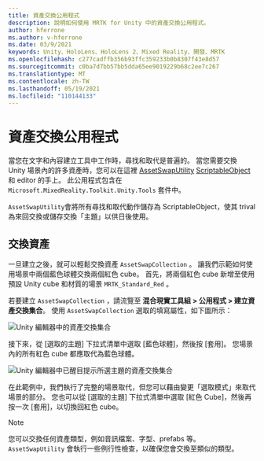 ```yaml
---
title: 資產交換公用程式
description: 說明如何使用 MRTK for Unity 中的資產交換公用程式。
author: hferrone
ms.author: v-hferrone
ms.date: 03/9/2021
keywords: Unity、HoloLens、HoloLens 2、Mixed Reality、開發、MRTK
ms.openlocfilehash: c277cadffb356b93ffc359233b0b8307f43e8d57
ms.sourcegitcommit: c0ba7d7bb57bb5dda65ee9019229b68c2ee7c267
ms.translationtype: MT
ms.contentlocale: zh-TW
ms.lasthandoff: 05/19/2021
ms.locfileid: "110144133"
---
```

# <a name="asset-swap-utility"></a>資產交換公用程式

當您在文字和內容建立工具中工作時，尋找和取代是普遍的。 當您需要交換 Unity 場景內的許多資產時，您可以在這裡 [AssetSwapUtility](xref:Microsoft.MixedReality.Toolkit.Utilities.Editor.AssetSwapUtility) [ScriptableObject](https://docs.unity3d.com/Manual/class-ScriptableObject.html) 和 editor 的手上。 此公用程式包含在 `Microsoft.MixedReality.Toolkit.Unity.Tools` 套件中。

`AssetSwapUtility`會將所有尋找和取代動作儲存為 ScriptableObject，使其 trival 為來回交換或儲存交換「主題」以供日後使用。

## <a name="swapping-assets"></a>交換資產

一旦建立之後，就可以輕鬆交換資產 `AssetSwapCollection` 。 讓我們示範如何使用場景中兩個藍色球體交換兩個紅色 cube。 首先，將兩個紅色 cube 新增至使用預設 Unity cube 和材質的場景 `MRTK_Standard_Red` 。

若要建立 `AssetSwapCollection` ，請流覽至 **混合現實工具組 > 公用程式 > 建立資產交換集合**。 使用 `AssetSwapCollection` 選取的填寫屬性，如下圖所示：

![Unity 編輯器中的資產交換集合](images/asset-swap-img-01.png)

接下來，從 [選取的主題] 下拉式清單中選取 [藍色球體]，然後按 [套用]。 您場景內的所有紅色 cube 都應取代為藍色球體。

![Unity 編輯器中已醒目提示所選主題的資產交換集合](images/asset-swap-img-02.png)

在此範例中，我們執行了完整的場景取代，但您可以藉由變更「選取模式」來取代場景的部分。 您也可以從 [選取的主題] 下拉式清單中選取 [紅色 Cube]，然後再按一次 [套用]，以切換回紅色 cube。

> [!NOTE]
> 您可以交換任何資產類型，例如音訊檔案、字型、prefabs 等。 `AssetSwapUtility` 會執行一些例行性檢查，以確保您會交換至類似的類型。
